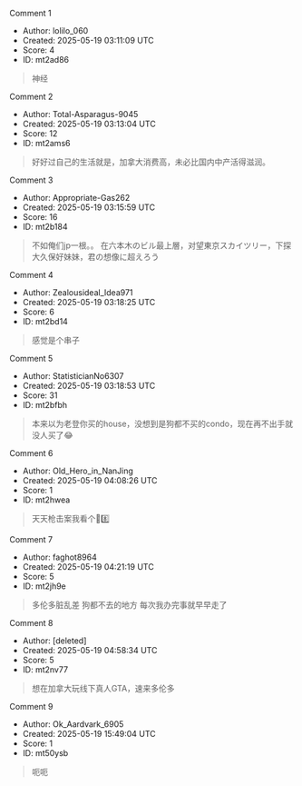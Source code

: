 Comment 1

- Author: lolilo_060
- Created: 2025-05-19 03:11:09 UTC
- Score: 4
- ID: mt2ad86

> 神经

Comment 2

- Author: Total-Asparagus-9045
- Created: 2025-05-19 03:13:04 UTC
- Score: 12
- ID: mt2ams6

> 好好过自己的生活就是，加拿大消费高，未必比国内中产活得滋润。

Comment 3

- Author: Appropriate-Gas262
- Created: 2025-05-19 03:15:59 UTC
- Score: 16
- ID: mt2b184

> 不如俺们jp一根。。
> 在六本木のビル最上層，对望東京スカイツリー，下探大久保好妹妹，君の想像に超えろう

Comment 4

- Author: Zealousideal_Idea971
- Created: 2025-05-19 03:18:25 UTC
- Score: 6
- ID: mt2bd14

> 感觉是个串子

Comment 5

- Author: StatisticianNo6307
- Created: 2025-05-19 03:18:53 UTC
- Score: 31
- ID: mt2bfbh

> 本来以为老登你买的house，没想到是狗都不买的condo，现在再不出手就没人买了😂

Comment 6

- Author: Old_Hero_in_NanJing
- Created: 2025-05-19 04:08:26 UTC
- Score: 1
- ID: mt2hwea

> 天天枪击案我看个🐔8️⃣

Comment 7

- Author: faghot8964
- Created: 2025-05-19 04:21:19 UTC
- Score: 5
- ID: mt2jh9e

> 多伦多脏乱差 狗都不去的地方 每次我办完事就早早走了

Comment 8

- Author: [deleted]
- Created: 2025-05-19 04:58:34 UTC
- Score: 5
- ID: mt2nv77

> 想在加拿大玩线下真人GTA，速来多伦多

Comment 9

- Author: Ok_Aardvark_6905
- Created: 2025-05-19 15:49:04 UTC
- Score: 1
- ID: mt50ysb

> 呃呃
